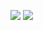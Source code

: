 <!--
**Hyu-waseda/Hyu-waseda** is a ✨ _special_ ✨ repository because its `README.md` (this file) appears on your GitHub profile.

Here are some ideas to get you started:

- 🔭 I’m currently working on ...
- 🌱 I’m currently learning ...
- 👯 I’m looking to collaborate on ...
- 🤔 I’m looking for help with ...
- 💬 Ask me about ...
- 📫 How to reach me: ...
- 😄 Pronouns: ...
- ⚡ Fun fact: ...
-->

![](https://github-readme-stats-eight-kohl.vercel.app/api?username=Hyu-waseda&show_icons=true&theme=radical&include_all_commits=true)
![](https://github-readme-stats-eight-kohl.vercel.app/api/top-langs/?username=Hyu-waseda&layout=compact&langs_count=14&hide=jupyter%20notebook,Roff,Objective-C,Shell,Makefile,CMake,Perl,Kotlin,Smarty&show_icons=true&theme=radical)
